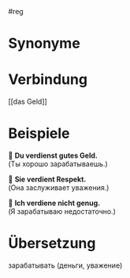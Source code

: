 
#reg
# Synonyme

# Verbindung 
[[das Geld]]

# Beispiele
🔹 **Du verdienst gutes Geld.**  
(Ты хорошо зарабатываешь.)

🔹 **Sie verdient Respekt.**  
(Она заслуживает уважения.)

🔹 **Ich verdiene nicht genug.**  
(Я зарабатываю недостаточно.)

# Übersetzung
зарабатывать (деньги, уважение)